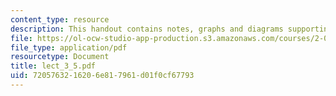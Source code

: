 ```yaml
---
content_type: resource
description: This handout contains notes, graphs and diagrams supporting this lecture.
file: https://ol-ocw-studio-app-production.s3.amazonaws.com/courses/2-067-advanced-structural-dynamics-and-acoustics-13-811-spring-2004/7205763216206e817961d01f0cf67793_lect_3_5.pdf
file_type: application/pdf
resourcetype: Document
title: lect_3_5.pdf
uid: 72057632-1620-6e81-7961-d01f0cf67793
---
```

